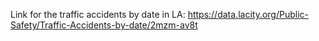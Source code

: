 Link for the traffic accidents by date in LA:
https://data.lacity.org/Public-Safety/Traffic-Accidents-by-date/2mzm-av8t
